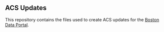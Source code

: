 ## ACS Updates

This repository contains the files used to create ACS updates for the [Boston Data Portal](https://www.northeastern.edu/csshresearch/bostonarearesearchinitiative/boston-data-portal/).


